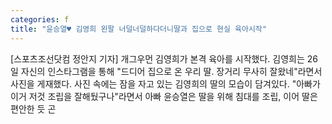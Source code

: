 ```yaml
---
categories: f
title: "윤승열♥ 김영희 왼팔 너덜너덜하다더니딸과 집으로 현실 육아시작"
---
```

[스포츠조선닷컴 정안지 기자] 개그우먼 김영희가 본격 육아를 시작했다. 김영희는 26일 자신의 인스타그램을 통해 "드디어 집으로 온 우리 딸. 장거리 무사히 잘왔네"라면서 사진을 게재했다. 사진 속에는 잠을 자고 있는 김영희의 딸의 모습이 담겨있다. "아빠가 이거 저것 조립을 잘해뒀구나"라면서 아빠 윤승열은 딸을 위해 침대를 조립, 이어 딸은 편안한 듯 곤